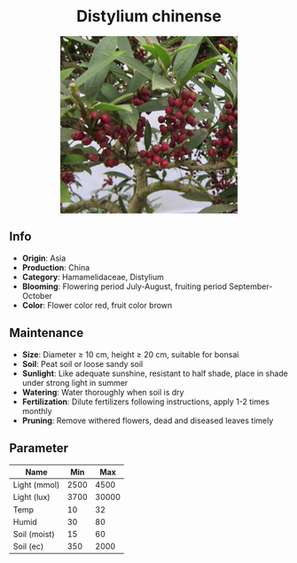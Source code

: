 <h1 align='center'>Distylium chinense</h1>
<p align="center">
    <img 
        align='center'
        width='320'
        src="../images/distylium chinense.png" 
        alt='Distylium chinense' />
</p>

## Info

 - **Origin**: Asia
 - **Production**: China
 - **Category**: Hamamelidaceae, Distylium
 - **Blooming**: Flowering period July-August, fruiting period September-October
 - **Color**: Flower color red, fruit color brown

## Maintenance

 - **Size**: Diameter ≥ 10 cm, height ≥ 20 cm, suitable for bonsai
 - **Soil**: Peat soil or loose sandy soil
 - **Sunlight**: Like adequate sunshine, resistant to half shade, place in shade under strong light in summer
 - **Watering**: Water thoroughly when soil is dry
 - **Fertilization**: Dilute fertilizers following instructions,  apply 1-2 times monthly
 - **Pruning**: Remove withered flowers, dead and diseased leaves timely

## Parameter

| Name         | Min  | Max   |
|--------------|------|-------|
| Light (mmol) | 2500 | 4500  |
| Light (lux)  | 3700 | 30000 |
| Temp         | 10    | 32    |
| Humid        | 30   | 80    |
| Soil (moist) | 15   | 60    |
| Soil (ec)    | 350  | 2000  |